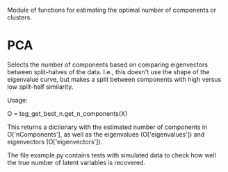 Module of functions for estimating the optimal number of components or clusters.

# PCA

Selects the number of components based on comparing eigenvectors between split-halves of the data. I.e., this doesn't use the shape of the eigenvalue curve, but makes a split between components with high versus low split-half similarity.

Usage:

O = teg_get_best_n.get_n_components(X)

This returns a dictionary with the estimated number of components in O['nComponents'], as well as the eigenvalues (O['eigenvalues']) and eigenvectors (O['eigenvectors']).

The file example.py contains tests with simulated data to check how well the true number of latent variables is recovered.
